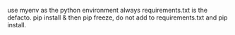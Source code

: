 use myenv as the python environment always
requirements.txt is the defacto. pip install & then pip freeze, do not add to requirements.txt and pip install.